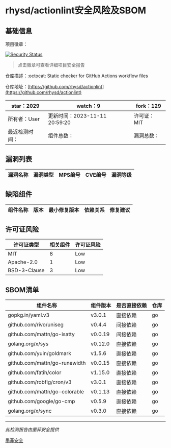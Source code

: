 # rhysd/actionlint安全风险及SBOM

## 基础信息

项目徽章：

[![Security Status](https://www.murphysec.com/platform3/v31/badge/1724494821355114496.svg)](https://www.murphysec.com/console/report/1670776881492549632/1724494821355114496)

> 点击徽章可查看详细项目安全报告

仓库描述：:octocat: Static checker for GitHub Actions workflow files

仓库地址：[https://github.com/rhysd/actionlint](https://github.com/rhysd/actionlint)

| star：2029 | watch：9 | fork：129 |
| ----------- | -------------- | ------------ |
| 所有者：User | 更新时间：2023-11-11 20:59:20 | 许可证：MIT |
| 最近检测时间： | 组件总数： | 漏洞总数： |




## 漏洞列表

| 漏洞名称 | 漏洞类型 | MPS编号 | CVE编号 | 漏洞等级 |
| ------- | ------ | ------- | ------ | ----- |





## 缺陷组件

| 组件名称 | 版本 | 最小修复版本 | 依赖关系 | 修复建议 |
| -------- | ---- | ------------ | -------- | -------- |





## 许可证风险

| 许可证类型 | 相关组件 | 许可证风险 |
| ---------- | -------- | ---------- |
|MIT|8|Low|
|Apache-2.0|1|Low|
|BSD-3-Clause|3|Low|




## SBOM清单

| 组件名称 | 组件版本 | 是否直接依赖 | 仓库 |
| -------- | -------- | ------------ | ---- |
|gopkg.in/yaml.v3|v3.0.1|直接依赖|go|
|github.com/rivo/uniseg|v0.4.4|间接依赖|go|
|github.com/mattn/go-isatty|v0.0.19|间接依赖|go|
|golang.org/x/sys|v0.12.0|直接依赖|go|
|github.com/yuin/goldmark|v1.5.6|直接依赖|go|
|github.com/mattn/go-runewidth|v0.0.15|直接依赖|go|
|github.com/fatih/color|v1.15.0|直接依赖|go|
|github.com/robfig/cron/v3|v3.0.1|直接依赖|go|
|github.com/mattn/go-colorable|v0.1.13|直接依赖|go|
|github.com/google/go-cmp|v0.5.9|直接依赖|go|
|golang.org/x/sync|v0.3.0|直接依赖|go|


------

*此检测报告由墨菲安全提供*

[墨菲安全](www.murphysec.com)